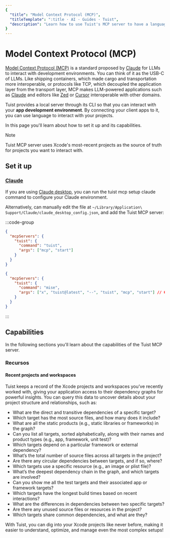 ```yaml
---
{
  "title": "Model Context Protocol (MCP)",
  "titleTemplate": ":title · AI · Guides · Tuist",
  "description": "Learn how to use Tuist's MCP server to have a language-based interface for your app development environment."
}
---
```

# Model Context Protocol (MCP)

[Model Context Protocol (MCP)](https://www.claudemcp.com) is a standard proposed by [Claude](https://claude.ai) for LLMs to interact with development environments.
You can think of it as the USB-C of LLMs.
Like shipping containers, which made cargo and transportation more interoperable,
or protocols like TCP, which decoupled the application layer from the transport layer,
MCP makes LLM-powered applications such as [Claude](https://claude.ai/) and editors like [Zed](https://zed.dev) or [Cursor](https://www.cursor.com) interoperable with other domains.

Tuist provides a local server through its CLI so that you can interact with your **app development environment**.
By connecting your client apps to it, you can use language to interact with your projects.

In this page you'll learn about how to set it up and its capabilities.

> [!NOTE]
> Tuist MCP server uses Xcode's most-recent projects as the source of truth for projects you want to interact with.

## Set it up

### [Claude](https://claude.ai)

If you are using [Claude desktop](https://claude.ai/download), you can run the <LocalizedLink href="/cli/mcp/setup/claude">tuist mcp setup claude</LocalizedLink> command to configure your Claude environment.

Alternatively, can manually edit the file at `~/Library/Application\ Support/Claude/claude_desktop_config.json`, and add the Tuist MCP server:

:::code-group

```json [Global Tuist installation (e.g. Homebrew)]
{
  "mcpServers": {
    "tuist": {
      "command": "tuist",
      "args": ["mcp", "start"]
    }
  }
}
```

```json [Mise installation]
{
  "mcpServers": {
    "tuist": {
      "command": "mise",
      "args": ["x", "tuist@latest", "--", "tuist", "mcp", "start"] // Or tuist@x.y.z to fix the version
    }
  }
}
```

:::

## Capabilities

In the following sections you'll learn about the capabilities of the Tuist MCP server.

### Recursos

#### Recent projects and workspaces

Tuist keeps a record of the Xcode projects and workspaces you’ve recently worked with, giving your application access to their dependency graphs for powerful insights. You can query this data to uncover details about your project structure and relationships, such as:

- What are the direct and transitive dependencies of a specific target?
- Which target has the most source files, and how many does it include?
- What are all the static products (e.g., static libraries or frameworks) in the graph?
- Can you list all targets, sorted alphabetically, along with their names and product types (e.g., app, framework, unit test)?
- Which targets depend on a particular framework or external dependency?
- What’s the total number of source files across all targets in the project?
- Are there any circular dependencies between targets, and if so, where?
- Which targets use a specific resource (e.g., an image or plist file)?
- What’s the deepest dependency chain in the graph, and which targets are involved?
- Can you show me all the test targets and their associated app or framework targets?
- Which targets have the longest build times based on recent interactions?
- What are the differences in dependencies between two specific targets?
- Are there any unused source files or resources in the project?
- Which targets share common dependencies, and what are they?

With Tuist, you can dig into your Xcode projects like never before, making it easier to understand, optimize, and manage even the most complex setups!
